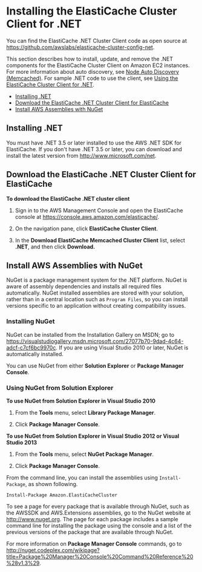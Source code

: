 # Installing the ElastiCache Cluster Client for \.NET<a name="Appendix.DotNETAutoDiscoverySetup"></a>

You can find the ElastiCache \.NET Cluster Client code as open source at [https://github\.com/awslabs/elasticache\-cluster\-config\-net](https://github.com/awslabs/elasticache-cluster-config-net)\.

This section describes how to install, update, and remove the \.NET components for the ElastiCache Cluster Client on Amazon EC2 instances\. For more information about auto discovery, see [Node Auto Discovery \(Memcached\)](AutoDiscovery.md)\. For sample \.NET code to use the client, see [Using the ElastiCache Cluster Client for \.NET](AutoDiscovery.Using.md#AutoDiscovery.Using.ModifyApp.DotNET)\.


+ [Installing \.NET](#Appendix.DotNETAutoDiscoverySetup.DotNET)
+ [Download the ElastiCache \.NET Cluster Client for ElastiCache](#Appendix.DotNETAutoDiscoverySetup.Downloading)
+ [Install AWS Assemblies with NuGet](#Appendix.DotNETAutoDiscoverySetup.Installing)

## Installing \.NET<a name="Appendix.DotNETAutoDiscoverySetup.DotNET"></a>

You must have \.NET 3\.5 or later installed to use the AWS \.NET SDK for ElastiCache\. If you don't have \.NET 3\.5 or later, you can download and install the latest version from [http://www\.microsoft\.com/net](http://www.microsoft.com/net)\.

## Download the ElastiCache \.NET Cluster Client for ElastiCache<a name="Appendix.DotNETAutoDiscoverySetup.Downloading"></a>

**To download the ElastiCache \.NET cluster client**

1. Sign in to the AWS Management Console and open the ElastiCache console at [ https://console\.aws\.amazon\.com/elasticache/](https://console.aws.amazon.com/elasticache/)\.

1. On the navigation pane, click **ElastiCache Cluster Client**\.

1. In the **Download ElastiCache Memcached Cluster Client** list, select **\.NET**, and then click **Download\.**

## Install AWS Assemblies with NuGet<a name="Appendix.DotNETAutoDiscoverySetup.Installing"></a>

NuGet is a package management system for the \.NET platform\. NuGet is aware of assembly dependencies and installs all required files automatically\. NuGet installed assemblies are stored with your solution, rather than in a central location such as `Program Files`, so you can install versions specific to an application without creating compatibility issues\.

### Installing NuGet<a name="Appendix.DotNETAutoDiscoverySetup.Installing.NuGet"></a>

NuGet can be installed from the Installation Gallery on MSDN; go to [https://visualstudiogallery\.msdn\.microsoft\.com/27077b70\-9dad\-4c64\-adcf\-c7cf6bc9970c](https://visualstudiogallery.msdn.microsoft.com/27077b70-9dad-4c64-adcf-c7cf6bc9970c)\. If you are using Visual Studio 2010 or later, NuGet is automatically installed\.

You can use NuGet from either **Solution Explorer** or **Package Manager Console**\.

### Using NuGet from Solution Explorer<a name="Appendix.DotNETAutoDiscoverySetup.NuGet.SolutionExplorer"></a>

**To use NuGet from Solution Explorer in Visual Studio 2010**

1. From the **Tools** menu, select **Library Package Manager**\.

1. Click **Package Manager Console**\.

**To use NuGet from Solution Explorer in Visual Studio 2012 or Visual Studio 2013**

1. From the **Tools** menu, select **NuGet Package Manager**\.

1. Click **Package Manager Console**\.

From the command line, you can install the assemblies using `Install-Package`, as shown following\.

```
Install-Package Amazon.ElastiCacheCluster
```

To see a page for every package that is available through NuGet, such as the AWSSDK and AWS\.Extensions assemblies, go to the NuGet website at [http://www\.nuget\.org](http://www.nuget.org)\. The page for each package includes a sample command line for installing the package using the console and a list of the previous versions of the package that are available through NuGet\.

For more information on **Package Manager Console** commands, go to [http://nuget\.codeplex\.com/wikipage?title=Package%20Manager%20Console%20Command%20Reference%20%28v1\.3%29](http://nuget.codeplex.com/wikipage?title=Package%20Manager%20Console%20Command%20Reference%20%28v1.3%29)\.